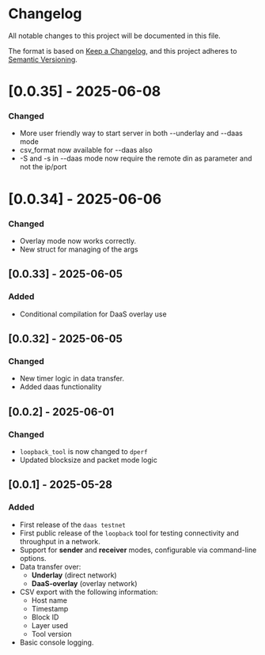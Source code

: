 # Changelog

All notable changes to this project will be documented in this file.

The format is based on [Keep a Changelog](https://keepachangelog.com/en/1.0.0/),
and this project adheres to [Semantic Versioning](https://semver.org/spec/v2.0.0.html).

# [0.0.35] - 2025-06-08
### Changed
- More user friendly way to start server in both --underlay and --daas mode
- csv_format now available for --daas also
- -S and -s in --daas mode now require the remote din as parameter and not the ip/port

# [0.0.34] - 2025-06-06
### Changed
- Overlay mode now works correctly.
- New struct for managing of the args

## [0.0.33] - 2025-06-05
### Added
- Conditional compilation for DaaS overlay use

## [0.0.32] - 2025-06-05
### Changed
- New timer logic in data transfer.
- Added daas functionality

## [0.0.2]  - 2025-06-01
### Changed
- `loopback_tool` is now changed to `dperf`
- Updated blocksize and packet mode logic


## [0.0.1] - 2025-05-28
### Added
- First release of the `daas testnet` 
- First public release of the `loopback` tool for testing connectivity and throughput in a network.
- Support for **sender** and **receiver** modes, configurable via command-line options.
- Data transfer over:
  - **Underlay** (direct network)
  - **DaaS-overlay** (overlay network)
- CSV export with the following information:
  - Host name
  - Timestamp
  - Block ID
  - Layer used
  - Tool version
- Basic console logging.
